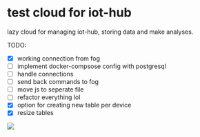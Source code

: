 # test cloud for iot-hub

lazy cloud for managing iot-hub, storing data and make analyses.

TODO:
- [x] working connection from fog
- [ ] implement docker-compsose config with postgresql
- [ ] handle connections
- [ ] send back commands to fog
- [ ] move js to seperate file
- [ ] refactor everything lol
- [x] option for creating new table per device
- [x] resize tables

![](https://i.imgur.com/TXxBmFx.png)
